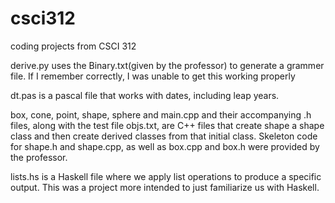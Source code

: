 # csci312
coding projects from CSCI 312


derive.py uses the Binary.txt(given by the professor) to generate a grammer file. If I remember correctly, I was unable to get this working properly

dt.pas is a pascal file that works with dates, including leap years.

box, cone, point, shape, sphere and main.cpp and their accompanying .h files, along with the test file objs.txt, are C++ files that create shape a shape class and then create derived classes from that initial class. Skeleton code for shape.h and shape.cpp, as well as box.cpp and box.h were provided by the professor. 

lists.hs is a Haskell file where we apply list operations to produce a specific output. This was a project more intended to just familiarize us with Haskell. 
